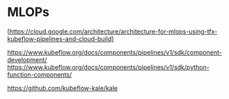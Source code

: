 # MLOPs

[https://cloud.google.com/architecture/architecture-for-mlops-using-tfx-kubeflow-pipelines-and-cloud-build]

https://www.kubeflow.org/docs/components/pipelines/v1/sdk/component-development/
https://www.kubeflow.org/docs/components/pipelines/v1/sdk/python-function-components/

https://github.com/kubeflow-kale/kale
